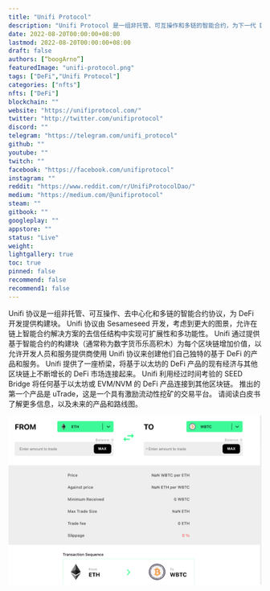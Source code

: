```yaml
---
title: "Unifi Protocol"
description: "Unifi Protocol 是一组非托管、可互操作和多链的智能合约，为下一代 DeFi 开发提供构建块"
date: 2022-08-20T00:00:00+08:00
lastmod: 2022-08-20T00:00:00+08:00
draft: false
authors: [“boogArno”]
featuredImage: "unifi-protocol.png"
tags: ["DeFi","Unifi Protocol"]
categories: ["nfts"]
nfts: ["DeFi"]
blockchain: ""
website: "https://unifiprotocol.com/"
twitter: "http://twitter.com/unifiprotocol"
discord: ""
telegram: "https://telegram.com/unifi_protocol"
github: ""
youtube: ""
twitch: ""
facebook: "https://facebook.com/unifiprotocol"
instagram: ""
reddit: "https://www.reddit.com/r/UnifiProtocolDao/"
medium: "https://medium.com/@unifiprotocol"
steam: ""
gitbook: ""
googleplay: ""
appstore: ""
status: "Live"
weight: 
lightgallery: true
toc: true
pinned: false
recommend: false
recommend1: false
---
```

Unifi 协议是一组非托管、可互操作、去中心化和多链的智能合约协议，为 DeFi 开发提供构建块。 Unifi 协议由 Sesameseed 开发，考虑到更大的图景，允许在链上智能合约解决方案的去信任结构中实现可扩展性和多功能性。 Unifi 通过提供基于智能合约的构建块（通常称为数字货币乐高积木）为每个区块链增加价值，以允许开发人员和服务提供商使用 Unifi 协议来创建他们自己独特的基于 DeFi 的产品和服务。
Unifi 提供了一座桥梁，将基于以太坊的 DeFi 产品的现有经济与其他区块链上不断增长的 DeFi 市场连接起来。 Unifi 利用经过时间考验的 SEED Bridge 将任何基于以太坊或 EVM/NVM 的 DeFi 产品连接到其他区块链。
推出的第一个产品是 uTrade，这是一个具有激励流动性挖矿的交易平台。
请阅读白皮书了解更多信息，以及未来的产品和路线图。

![unifiprotocol-dapp-defi-ethereum-image1_2816ee5712e8c66635ad675711f8e947](unifiprotocol-dapp-defi-ethereum-image1_2816ee5712e8c66635ad675711f8e947.png)
